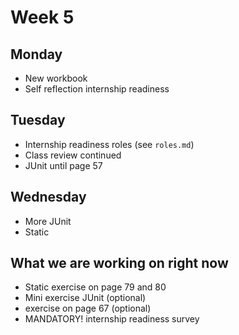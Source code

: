 # Week 5

## Monday
- New workbook
- Self reflection internship readiness

## Tuesday
- Internship readiness roles (see `roles.md`)
- Class review continued
- JUnit until page 57

## Wednesday
- More JUnit
- Static

## What we are working on right now
- Static exercise on page 79 and 80
- Mini exercise JUnit (optional)
- exercise on page 67 (optional)
- MANDATORY! internship readiness survey 